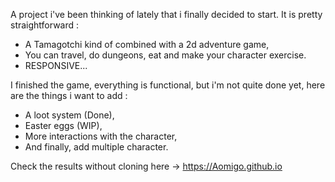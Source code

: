 A project i've been thinking of lately that i finally decided to start.
It is pretty straightforward :
- A Tamagotchi kind of combined with a 2d adventure game,
- You can travel, do dungeons, eat and make your character exercise.
- RESPONSIVE...

I finished the game, everything is functional, but i'm not quite done yet,
here are the things i want to add :
- A loot system (Done),
- Easter eggs (WIP),
- More interactions with the character,
- And finally, add multiple character.

Check the results without cloning here -> https://Aomigo.github.io

